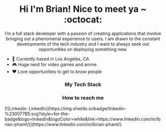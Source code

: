 <h1 align='center'>
Hi I'm Brian! Nice to meet ya ~ :octocat:
</h1>

<!--
**brianpham97/brianpham97** is a ✨ _special_ ✨ repository because its `README.md` (this file) appears on your GitHub profile.

Here are some ideas to get you started:

- 🔭 I’m currently working on ...
- 🌱 I’m currently learning ...
- 👯 I’m looking to collaborate on ...
- 🤔 I’m looking for help with ...
- 💬 Ask me about ...
- 📫 How to reach me: ...
- 😄 Pronouns: ...
- ⚡ Fun fact: ...
-->

<p align='center'>
I’m a full stack developer with a passion of creating applications that involve bringing out a phenomenal experience to users. I am drawn to the constant developments of the tech industry and I want to always seek out opportunities on deploying something new.
</p>

- 📍 Currently based in Los Angeles, CA
- 🎮 Huge nerd for video games and anime
- :heart: Love opportunities to get to know people

<h3 align='center'>
My Tech Stack
</h3>



<h3 align='center'>
How to reach me 
</h3>
[![Linkedin: LinkedIn](https://img.shields.io/badge/linkedin-%230077B5.svg?style=for-the-badge&logo=linkedin&logoColor=white&link=https://www.linkedin.com/in/lbrian-phaml/)](https://www.linkedin.com/in/lbrian-phaml/)
